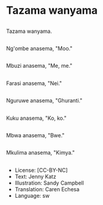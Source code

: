 # Tazama wanyama

##
Tazama wanyama.

##
Ng'ombe anasema,
"Moo."

##
Mbuzi anasema, "Me,
me."

##
Farasi anasema, "Nei."

##
Nguruwe anasema,
"Ghuranti."

##
Kuku anasema, "Ko, ko."

##
Mbwa anasema, "Bwe."

##
Mkulima
anasema, "Kimya."

##
* License: [CC-BY-NC]
* Text: Jenny Katz
* Illustration: Sandy Campbell
* Translation: Caren Echesa
* Language: sw
